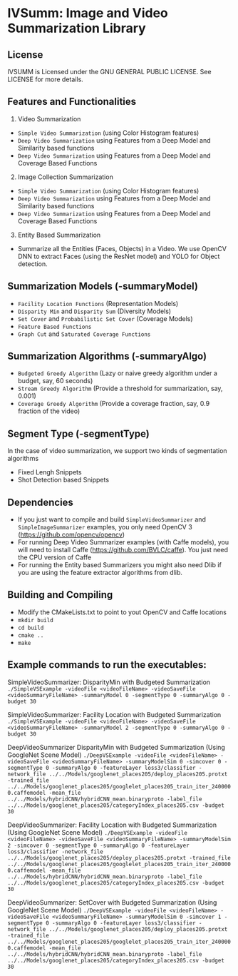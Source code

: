 # IVSumm: Image and Video Summarization Library

## License
IVSUMM is Licensed under the GNU GENERAL PUBLIC LICENSE. See LICENSE for more details.

## Features and Functionalities
1) Video Summarization
- `Simple Video Summarization` (using Color Histogram features)
- `Deep Video Summarization` using Features from a Deep Model and Similarity based functions
- `Deep Video Summarization` using Features from a Deep Model and Coverage Based Functions

2) Image Collection Summarization
- `Simple Video Summarization` (using Color Histogram features)
- `Deep Video Summarization` using Features from a Deep Model and Similarity based functions
- `Deep Video Summarization` using Features from a Deep Model and Coverage Based Functions

3) Entity Based Summarization
- Summarize all the Entities (Faces, Objects) in a Video. We use OpenCV DNN to extract Faces (using the ResNet model) and YOLO for Object detection.

## Summarization Models (-summaryModel)
- `Facility Location Functions` (Representation Models)
- `Disparity Min` and `Disparity Sum` (Diversity Models)
- `Set Cover` and `Probabilistic Set Cover` (Coverage Models)
- `Feature Based Functions`
- `Graph Cut` and `Saturated Coverage Functions`

## Summarization Algorithms (-summaryAlgo)
- `Budgeted Greedy Algorithm` (Lazy or naive greedy algorithm under a budget, say, 60 seconds)
- `Stream Greedy Algorithm` (Provide a threshold for summarization, say, 0.001)
- `Coverage Greedy Algorithm` (Provide a coverage fraction, say, 0.9 fraction of the video)

## Segment Type (-segmentType)
In the case of video summarization, we support two kinds of segmentation algorithms
- Fixed Lengh Snippets
- Shot Detection based Snippets

## Dependencies
- If you just want to compile and build `SimpleVideoSummarizer` and `SimpleImageSummarizer` examples, you only need OpenCV 3 (https://github.com/opencv/opencv)
- For running Deep Video Summarizer examples (with Caffe models), you will need to install Caffe (https://github.com/BVLC/caffe). You just need the CPU version of Caffe
- For running the Entity based Summarizers you might also need Dlib if you are using the feature extractor algorithms from dlib.

## Building and Compiling
- Modify the CMakeLists.txt to point to yout OpenCV and Caffe locations
- `mkdir build`
- `cd build`
- `cmake ..`
- `make`

## Example commands to run the executables:

SimpleVideoSummarizer: DisparityMin with Budgeted Summarization 
`./SimpleVSExample -videoFile <videoFileName> -videoSaveFile <videoSummaryFileName> -summaryModel 0 -segmentType 0 -summaryAlgo 0 -budget 30`

SimpleVideoSummarizer: Facility Location with Budgeted Summarization
`./SimpleVSExample -videoFile <videoFileName> -videoSaveFile <videoSummaryFileName> -summaryModel 2 -segmentType 0 -summaryAlgo 0 -budget 30`

DeepVideoSummarizer DisparityMin with Budgeted Summarization (Using GoogleNet Scene Model)
`./DeepVSExample -videoFile <videoFileName> -videoSaveFile <videoSummaryFileName> -summaryModelSim 0 -simcover 0 -segmentType 0 -summaryAlgo 0 -featureLayer loss3/classifier -network_file ../../Models/googlenet_places205/deploy_places205.protxt -trained_file ../../Models/googlenet_places205/googlelet_places205_train_iter_2400000.caffemodel -mean_file ../../Models/hybridCNN/hybridCNN_mean.binaryproto -label_file ../../Models/googlenet_places205/categoryIndex_places205.csv -budget 30`

DeepVideoSummarizer: Facility Location with Budgeted Summarization (Using GoogleNet Scene Model)
`./DeepVSExample -videoFile <videoFileName> -videoSaveFile <videoSummaryFileName> -summaryModelSim 2 -simcover 0 -segmentType 0 -summaryAlgo 0 -featureLayer loss3/classifier -network_file ../../Models/googlenet_places205/deploy_places205.protxt -trained_file ../../Models/googlenet_places205/googlelet_places205_train_iter_2400000.caffemodel -mean_file ../../Models/hybridCNN/hybridCNN_mean.binaryproto -label_file ../../Models/googlenet_places205/categoryIndex_places205.csv -budget 30`

DeepVideoSummarizer: SetCover with Budgeted Summarization (Using GoogleNet Scene Model)
`./DeepVSExample -videoFile <videoFileName> -videoSaveFile <videoSummaryFileName> -summaryModelSim 0 -simcover 1 -segmentType 0 -summaryAlgo 0 -featureLayer loss3/classifier -network_file ../../Models/googlenet_places205/deploy_places205.protxt -trained_file ../../Models/googlenet_places205/googlelet_places205_train_iter_2400000.caffemodel -mean_file ../../Models/hybridCNN/hybridCNN_mean.binaryproto -label_file ../../Models/googlenet_places205/categoryIndex_places205.csv -budget 30`
